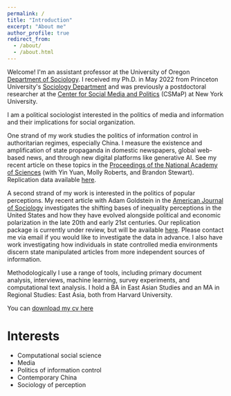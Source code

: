 ```yaml
---
permalink: /
title: "Introduction"
excerpt: "About me"
author_profile: true
redirect_from: 
  - /about/
  - /about.html
---
```


Welcome! I'm an assistant professor at the University of Oregon [Department of Sociology](https://sociology.uoregon.edu/). I received my Ph.D. in May 2022 from  Princeton University's [Sociology Department](https://sociology.princeton.edu/) and was previously a postdoctoral researcher at the [Center for Social Media and Politics](https://csmapnyu.org/) (CSMaP) at New York University.

I am a political sociologist interested in the politics of media and information and their implications for social organization. 

One strand of my work studies the politics of information control in authoritarian regimes, especially China. I measure the existence and amplification of state propaganda in domestic newspapers, global web-based news, and through new digital platforms like generative AI. See my recent article on these topics in the [Proceedings of the National Academy of Sciences](https://www.pnas.org/doi/10.1073/pnas.2408260122) (with Yin Yuan, Molly Roberts, and Brandon Stewart). Replication data available [here](https://doi.org/10.7910/DVN/SHT7U4).

A second strand of my work is interested in the politics of popular perceptions. My recent article with Adam Goldstein in the [American Journal of Sociology](https://www.journals.uchicago.edu/doi/10.1086/736841) investigates the shifting bases of inequality perceptions in the United States and how they have evolved alongside political and economic polarization in the late 20th and early 21st centuries. Our replication package is currently under review, but will be available [here](https://doi.org/10.7910/DVN/H6ZHSA). Please contact me via email if you would like to investigate the data in advance. I also have work investigating how individuals in state controlled media environments discern state manipulated articles from more independent sources of information.  

Methodologically I use a range of tools, including primary document analysis, interviews, machine learning, survey experiments, and computational text analysis. I hold a BA in East Asian Studies and an MA in Regional Studies: East Asia, both from Harvard University. 

You can [download my cv here](https://hwaight.github.io/files/waight12_12_2024.pdf)

Interests
======
- Computational social science
- Media
- Politics of information control
- Contemporary China 
- Sociology of perception